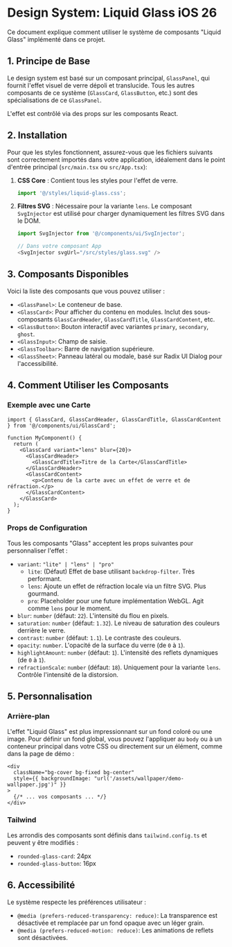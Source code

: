 # Design System: Liquid Glass iOS 26

Ce document explique comment utiliser le système de composants "Liquid Glass" implémenté dans ce projet.

## 1. Principe de Base

Le design system est basé sur un composant principal, `GlassPanel`, qui fournit l'effet visuel de verre dépoli et translucide. Tous les autres composants de ce système (`GlassCard`, `GlassButton`, etc.) sont des spécialisations de ce `GlassPanel`.

L'effet est contrôlé via des props sur les composants React.

## 2. Installation

Pour que les styles fonctionnent, assurez-vous que les fichiers suivants sont correctement importés dans votre application, idéalement dans le point d'entrée principal (`src/main.tsx` ou `src/App.tsx`):

1.  **CSS Core** : Contient tous les styles pour l'effet de verre.
    ```javascript
    import '@/styles/liquid-glass.css';
    ```

2.  **Filtres SVG** : Nécessaire pour la variante `lens`. Le composant `SvgInjector` est utilisé pour charger dynamiquement les filtres SVG dans le DOM.
    ```javascript
    import SvgInjector from '@/components/ui/SvgInjector';

    // Dans votre composant App
    <SvgInjector svgUrl="/src/styles/glass.svg" />
    ```

## 3. Composants Disponibles

Voici la liste des composants que vous pouvez utiliser :

-   `<GlassPanel>`: Le conteneur de base.
-   `<GlassCard>`: Pour afficher du contenu en modules. Inclut des sous-composants `GlassCardHeader`, `GlassCardTitle`, `GlassCardContent`, etc.
-   `<GlassButton>`: Bouton interactif avec variantes `primary`, `secondary`, `ghost`.
-   `<GlassInput>`: Champ de saisie.
-   `<GlassToolbar>`: Barre de navigation supérieure.
-   `<GlassSheet>`: Panneau latéral ou modale, basé sur Radix UI Dialog pour l'accessibilité.

## 4. Comment Utiliser les Composants

### Exemple avec une Carte

```tsx
import { GlassCard, GlassCardHeader, GlassCardTitle, GlassCardContent } from '@/components/ui/GlassCard';

function MyComponent() {
  return (
    <GlassCard variant="lens" blur={20}>
      <GlassCardHeader>
        <GlassCardTitle>Titre de la Carte</GlassCardTitle>
      </GlassCardHeader>
      <GlassCardContent>
        <p>Contenu de la carte avec un effet de verre et de réfraction.</p>
      </GlassCardContent>
    </GlassCard>
  );
}
```

### Props de Configuration

Tous les composants "Glass" acceptent les props suivantes pour personnaliser l'effet :

-   `variant`: `"lite" | "lens" | "pro"`
    -   `lite`: (Défaut) Effet de base utilisant `backdrop-filter`. Très performant.
    -   `lens`: Ajoute un effet de réfraction locale via un filtre SVG. Plus gourmand.
    -   `pro`: Placeholder pour une future implémentation WebGL. Agit comme `lens` pour le moment.
-   `blur`: `number` (défaut: `22`). L'intensité du flou en pixels.
-   `saturation`: `number` (défaut: `1.32`). Le niveau de saturation des couleurs derrière le verre.
-   `contrast`: `number` (défaut: `1.1`). Le contraste des couleurs.
-   `opacity`: `number`. L'opacité de la surface du verre (de `0` à `1`).
-   `highlightAmount`: `number` (défaut: `1`). L'intensité des reflets dynamiques (de `0` à `1`).
-   `refractionScale`: `number` (défaut: `18`). Uniquement pour la variante `lens`. Contrôle l'intensité de la distorsion.

## 5. Personnalisation

### Arrière-plan

L'effet "Liquid Glass" est plus impressionnant sur un fond coloré ou une image. Pour définir un fond global, vous pouvez l'appliquer au `body` ou à un conteneur principal dans votre CSS ou directement sur un élément, comme dans la page de démo :

```tsx
<div 
  className="bg-cover bg-fixed bg-center"
  style={{ backgroundImage: "url('/assets/wallpaper/demo-wallpaper.jpg')" }}
>
  {/* ... vos composants ... */}
</div>
```

### Tailwind

Les arrondis des composants sont définis dans `tailwind.config.ts` et peuvent y être modifiés :

-   `rounded-glass-card`: 24px
-   `rounded-glass-button`: 16px

## 6. Accessibilité

Le système respecte les préférences utilisateur :

-   `@media (prefers-reduced-transparency: reduce)`: La transparence est désactivée et remplacée par un fond opaque avec un léger grain.
-   `@media (prefers-reduced-motion: reduce)`: Les animations de reflets sont désactivées.